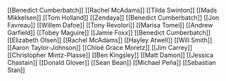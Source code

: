 [[Benedict Cumberbatch]]
[[Rachel McAdams]]
[[Tilda Swinton]]
[[Mads Mikkelsen]]
[[Tom Holland]]
[[Zendaya]]
[[Benedict Cumberbatch]]
[[Jon Favreau]]
[[Willem Dafoe]]
[[Tony Revolori]]
[[Marisa Tomei]]
[[Andrew Garfield]]
[[Tobey Maguire]]
[[Jamie Foxx]]
[[Benedict Cumberbatch]]
[[Elizabeth Olsen]]
[[Rachel McAdams]]
[[Hayley Atwell]]
[[Will Smith]]
[[Aaron Taylor-Johnson]]
[[Chloë Grace Moretz]]
[[Jim Carrey]]
[[Christopher Mintz-Plasse]]
[[Ben Kingsley]]
[[Matt Damon]]
[[Jessica Chastain]]
[[Donald Glover]]
[[Sean Bean]]
[[Michael Peña]]
[[Sebastian Stan]]
